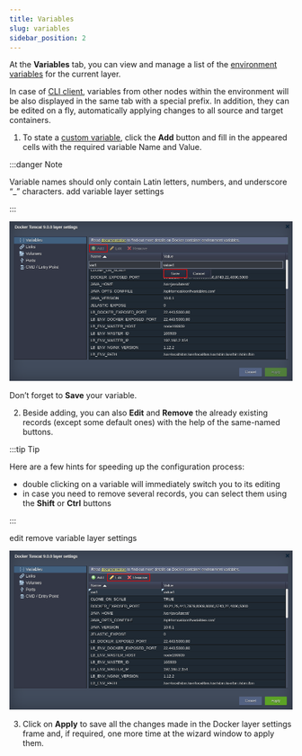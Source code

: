 ```yaml
---
title: Variables
slug: variables
sidebar_position: 2
---
```


At the **Variables** tab, you can view and manage a list of the [environment variables](/docs/EnvironmentManagement/EnvironmentVariables/Environment%20Variables) for the current layer.

In case of [CLI client](/docs/Container/Container%20Configuration/Links), variables from other nodes within the environment will be also displayed in the same tab with a special prefix. In addition, they can be edited on a fly, automatically applying changes to all source and target containers.

1. To state a [custom variable](/docs/EnvironmentManagement/EnvironmentVariables/Custom%20Environment%20Variables), click the **Add** button and fill in the appeared cells with the required variable Name and Value.

:::danger Note

Variable names should only contain Latin letters, numbers, and underscore “\_” characters.
add variable layer settings

:::

![Locale Dropdown](./img/Variables/01-variables-layer-settings.png)

Don’t forget to **Save** your variable.

2. Beside adding, you can also **Edit** and **Remove** the already existing records (except some default ones) with the help of the same-named buttons.

:::tip Tip

Here are a few hints for speeding up the configuration process:

- double clicking on a variable will immediately switch you to its editing
- in case you need to remove several records, you can select them using the **Shift** or **Ctrl** buttons

:::

edit remove variable layer settings

![Locale Dropdown](./img/Variables/02-edit-remove-variables-from-layer-settings.png)

3. Click on **Apply** to save all the changes made in the Docker layer settings frame and, if required, one more time at the wizard window to apply them.
